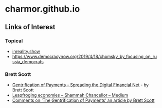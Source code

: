 # charmor.github.io

## Links of Interest

### Topical
* [inreality.show]( http://inreality.show )
* https://www.democracynow.org/2019/4/18/chomsky_by_focusing_on_russia_democrats


### Brett Scott
* [Gentrification of Payments - Spreading the Digital Financial Net]( http://longreads.tni.org/state-of-power-2019/digital-payment-gentrification/ ) - by Brett Scott
* [Leapfroging economies – Shammah Chancellor – Medium]( https://medium.com/@shammahchancellor/a973577e3ba0 )
* [Comments on ‘The Gentrification of Payments’ an article by Brett Scott]( https://medium.com/@ta/comments-on-the-gentrification-of-payments-an-article-by-brett-scott-d2e5931e90c4 )

